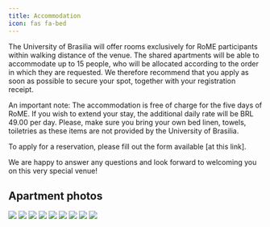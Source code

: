 ```yaml
---
title: Accommodation
icon: fas fa-bed
---
```


The University of Brasilia will offer rooms exclusively for RoME participants within walking distance of the venue. The shared apartments will be able to accommodate up to 15 people, who will be allocated according to the order in which they are requested. We therefore recommend that you apply as soon as possible to secure your spot, together with your registration receipt.
 
An important note: The accommodation is free of charge for the five days of RoME. If you wish to extend your stay, the additional daily rate will be BRL 49.00 per day.  Please, make sure you bring your own bed linen, towels, toiletries as these items are not provided by the University of Brasilia.
 
To apply for a reservation, please fill out the form available [at this link].
 
We are happy to answer any questions and look forward to welcoming you on this very special venue!


## <i class="fas fa-camera" style="color:var(--theme-color)"></i> Apartment photos

![](/assets/image/colina/colina2.jpeg) 
![](/assets/image/colina/colina3.jpeg) 
![](/assets/image/colina/colina4.jpeg) 
![](/assets/image/colina/colina5.jpeg) 
![](/assets/image/colina/colina6.jpeg) 
![](/assets/image/colina/colina7.jpeg) 
![](/assets/image/colina/colina8.jpeg) 
![](/assets/image/colina/colina9.jpeg) 
![](/assets/image/colina/colina10.jpeg)